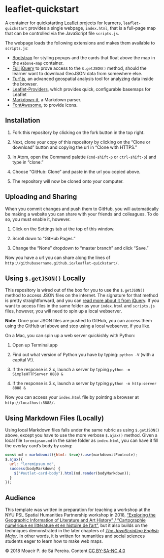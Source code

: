 # leaflet-quickstart

A container for quickstarting [Leaflet](http://leafletjs.com) projects for
learners, `leaflet-quickstart` provides a single webpage, `index.html`, that
is a full-page map that can be controlled via the JavaScript file
`scripts.js`. 

The webpage loads the following extensions and makes them available to
`scripts.js`:

* [Bootstrap](http://getbootstrap.com) for styling popups and the cards that
float above the map in the `#above-map` container.
* [Full jQuery](http://jquery.com) to prove access to the `$.getJSON()`
method, should the learner want to download GeoJSON data from somewhere else.
* [Turf.js](http://turfjs.org), an advanced geospatial analysis tool for
analyzing data inside the browser.
* [Leaflet-Providers](https://github.com/leaflet-extras/leaflet-providers),
which provides quick, configurable basemaps for Leaflet
* [Markdown-it](https://github.com/markdown-it/markdown-it), a Markdown
parser.
* [FontAwesome](https://fontawesome.com/), to provide icons.

## Installation

1. Fork this repository by clicking on the fork button in the top right.

1. Next, clone your copy of this repository by clicking on the “Clone or
   download” button and copying the url in “Clone with HTTPS.”

1. In Atom, open the Command palette (`cmd-shift-p` or `ctrl-shift-p`) and
   type in “clone.”

1. Choose “GitHub: Clone” and paste in the url you copied above.

1. The repository will now be cloned onto your computer.

## Uploading and Sharing

When you commit changes and push them to GitHub, you will automatically be
making a website you can share with your friends and colleagues. To do so, you
must enable it, however.

1. Click on the Settings tab at the top of this window.

1. Scroll down to “GitHub Pages.”

1. Change the “None” dropdown to “master branch” and click “Save.”

Now you have a url you can share along the lines of
`http://githubusername.github.io/leaflet-quickstart/`.

## Using `$.getJSON()` Locally

This repository is wired out of the box for you to use the `$.getJSON()`
method to access JSON files on the internet. The signature for that method is
pretty straightforward, and you can [read more about it from
jQuery](https://api.jquery.com/jquery.getjson/). If you want to access files
in the same folder as your `index.html` and `scripts.js` files, however, you
will need to spin up a local webserver. 

**Note:** Once your JSON files are pushed to GitHub, you can access them using
the GitHub url above and stop using a local webserver, if you like.

On a Mac, you can spin up a web server quickishly with Python:

1. Open up Terminal.app

1. Find out what version of Python you have by typing: `python -V` (with a
   capital V!).

1. If the response is 2.x, launch a server by typing `python -m
   SimpleHTTPServer 8888 &`

1. If the response is 3.x, launch a server by typing `python -m http:server
   8888 &`

Now you can access your `index.html` file by pointing a browser at
`http://localhost:8888/`.

## Using Markdown Files (Locally)

Using local Markdown files falls under the same rubric as using `$.getJSON()`
above, except you have to use the more verbose `$.ajax()` method. Given a
local file `loremipsum.md` in the same folder as `index.html`, you can have it
fill the overlay card’s body by using:

```javascript
const md = markdownit({html: true}).use(markdownitFootnote);
$.ajax({
  url: "loremipsum.md",
  success(bodyMarkdown) {
    $("#outlet-card-body").html(md.render(bodyMarkdown));
  }
});
```

## Audience

This template was written in preparation for teaching a workshop at the NYU
PSL Spatial Humanities Partnership workshop in 2018, [“Exploring the
Geographic Information of Literature and Art History” / “Cartographie
numérique en littérature et en histoire de
l’art”](https://wp.nyu.edu/nyupslgeo/workshop/), but it also builds on the
techniques demonstrated in the later chapters of [_The JavaScripting English
Major_](https://the-javascripting-english-major.org/). In other words, it is
written for humanities and social sciences students eager to learn how to make
web maps.

© 2018 Moacir P. de Sá Pereira. Content [CC BY-SA-NC
4.0](https://creativecommons.org/licenses/by-nc-sa/4.0/)
